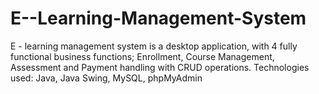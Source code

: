 # E--Learning-Management-System
E - learning management system is a desktop application, with 4 fully functional business functions; Enrollment, Course Management, Assessment and Payment handling with CRUD operations. Technologies used: Java, Java Swing, MySQL, phpMyAdmin 
